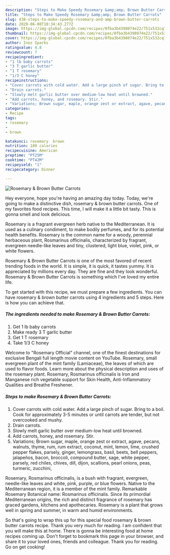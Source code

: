 ```yaml
---
description: "Steps to Make Speedy Rosemary &amp;amp; Brown Butter Carrots"
title: "Steps to Make Speedy Rosemary &amp;amp; Brown Butter Carrots"
slug: 438-steps-to-make-speedy-rosemary-and-amp-brown-butter-carrots
date: 2020-06-08T10:34:43.277Z
image: https://img-global.cpcdn.com/recipes/0fba3b4398074e22/751x532cq70/rosemary-brown-butter-carrots-recipe-main-photo.jpg
thumbnail: https://img-global.cpcdn.com/recipes/0fba3b4398074e22/751x532cq70/rosemary-brown-butter-carrots-recipe-main-photo.jpg
cover: https://img-global.cpcdn.com/recipes/0fba3b4398074e22/751x532cq70/rosemary-brown-butter-carrots-recipe-main-photo.jpg
author: Inez Sparks
ratingvalue: 4.8
reviewcount: 7
recipeingredient:
- "1 lb baby carrots"
- "3 T garlic butter"
- "1 T rosemary"
- "1/3 C honey"
recipeinstructions:
- "Cover carrots with cold water. Add a large pinch of sugar. Bring to a boil. Cook for approximately 3-5 minutes or until carrots are tender, but not overcooked and mushy."
- "Drain carrots."
- "Slowly melt garlic butter over medium-low heat until browned."
- "Add carrots, honey, and rosemary. Stir."
- "Variations; Brown sugar, maple, orange zest or extract, agave, pecans, walnuts, thyme, rum, rum extract, coconut, mint, lemon, lime, crushed pepper flakes, parsely, ginger, lemongrass, basil, beets, bell peppers, jalapeños, bacon, broccoli, compound butter, sage, white pepper, parsely, red chiles, chives, dill, dijon, scallions, pearl onions, peas, turmeric, zucchini,"
categories:
- Recipe
tags:
- rosemary
- 
- brown

katakunci: rosemary  brown 
nutrition: 109 calories
recipecuisine: American
preptime: "PT25M"
cooktime: "PT42M"
recipeyield: "1"
recipecategory: Dinner

---
```



![Rosemary &amp; Brown Butter Carrots](https://img-global.cpcdn.com/recipes/0fba3b4398074e22/751x532cq70/rosemary-brown-butter-carrots-recipe-main-photo.jpg)

Hey everyone, hope you're having an amazing day today. Today, we're going to make a distinctive dish, rosemary &amp; brown butter carrots. One of my favorites food recipes. This time, I will make it a little bit tasty. This is gonna smell and look delicious.

Rosemary is a fragrant evergreen herb native to the Mediterranean. It is used as a culinary condiment, to make bodily perfumes, and for its potential health benefits. Rosemary is the common name for a woody, perennial herbaceous plant, Rosmarinus officinalis, characterized by fragrant, evergreen needle-like leaves and tiny, clustered, light blue, violet, pink, or white flowers.

Rosemary &amp; Brown Butter Carrots is one of the most favored of recent trending foods in the world. It is simple, it is quick, it tastes yummy. It is appreciated by millions every day. They are fine and they look wonderful. Rosemary &amp; Brown Butter Carrots is something which I've loved my entire life.


To get started with this recipe, we must prepare a few ingredients. You can have rosemary &amp; brown butter carrots using 4 ingredients and 5 steps. Here is how you can achieve that.

<!--inarticleads1-->

##### The ingredients needed to make Rosemary &amp; Brown Butter Carrots:

1. Get 1 lb baby carrots
1. Make ready 3 T garlic butter
1. Get 1 T rosemary
1. Take 1/3 C honey


Welcome to &#34;Rosemary Official&#34; channel, one of the finest destinations for exclusive Bengali full length movie content on YouTube. Rosemary, small evergreen plant of the mint family (Lamiaceae), the leaves of which are used to flavor foods. Learn more about the physical description and uses of the rosemary plant. Rosemary, Rosmarinus officinalis is Iron and Manganese rich vegetable support for Skin Health, Anti-Inflammatory Qualities and Breathe Freshener. 

<!--inarticleads2-->

##### Steps to make Rosemary &amp; Brown Butter Carrots:

1. Cover carrots with cold water. Add a large pinch of sugar. Bring to a boil. Cook for approximately 3-5 minutes or until carrots are tender, but not overcooked and mushy.
1. Drain carrots.
1. Slowly melt garlic butter over medium-low heat until browned.
1. Add carrots, honey, and rosemary. Stir.
1. Variations; Brown sugar, maple, orange zest or extract, agave, pecans, walnuts, thyme, rum, rum extract, coconut, mint, lemon, lime, crushed pepper flakes, parsely, ginger, lemongrass, basil, beets, bell peppers, jalapeños, bacon, broccoli, compound butter, sage, white pepper, parsely, red chiles, chives, dill, dijon, scallions, pearl onions, peas, turmeric, zucchini,


Rosemary, Rosmarinus officinalis, is a bush with fragrant, evergreen, needle-like leaves and white, pink, purple, or blue flowers. Native to the Mediterranean region, it is a member of the mint family. Remarkable Rosemary Botanical name: Rosmarinus officinalis. Since its primordial Mediterranean origins, the rich and distinct fragrance of rosemary has graced gardens, kitchens and apothecaries. Rosemary is a plant that grows well in spring and summer, in warm and humid environments. 

So that's going to wrap this up for this special food rosemary &amp; brown butter carrots recipe. Thank you very much for reading. I am confident that you will make this at home. There is gonna be interesting food at home recipes coming up. Don't forget to bookmark this page in your browser, and share it to your loved ones, friends and colleague. Thank you for reading. Go on get cooking!

